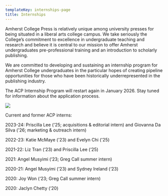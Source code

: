 ```yaml
---
templateKey: internships-page
title: Internships
---
```

<p class="lead">Amherst College Press is relatively unique among university presses for being situated in a liberal arts college campus. We take seriously the College’s commitment to excellence in undergraduate teaching and research and believe it is central to our mission to offer Amherst undergraduates pre-professional training and an introduction to scholarly publishing.</p>

We are committed to developing and sustaining an internship program for Amherst College undergraduates in the particular hopes of creating pipeline opportunities for those who have been historically underrepresented in the publishing industry.

T﻿he ACP Internship Program will restart again in January 2026. Stay tuned for information about the application process.

![](assets/acp_internships2026_promo.png)

<!-- On this page you can find resources connected to our internship program, including a \\\\[working syllabus](https://docs.google.com/document/d/1FQuncoinqADp7R0MyIiIS0LV2RmwoXX_EBJUD-VBa0g/edit?usp=sharing) with links to articles and resources we're using to introduce undergrads to workflows, topics, and issues in scholarly communications. 

<a href="/assets/2022-acp-intern-guide.pdf">Amherst College Press Intern Guide</a>

<a href="/assets/oa-for-student-researchers.pdf">Open Access for Student Researchers</a>

<a href="/assets/acp-mezzanine-gallery-.pdf">From Manuscript to Syllabus Exhibit by ACP Interns</a>
-->

Current and former ACP interns:

2023-24: Priscilla Lee ('25; acquisitions & editorial intern) and Giovanna Da Silva ('26; marketing & outreach intern)

2022-23: Katie McMaye ('23) and Evelyn Chi ('25)

2021-22: Liz Tran (‘23) and Priscilla Lee (‘25)

2021: Angel Musyimi (‘23; Greg Call summer intern)

2020-21: Angel Musyimi (‘23) and Sydney Ireland (‘23)

2020: Joy Won (‘23; Greg Call summer intern)

2020: Jaclyn Chetty (‘20)
